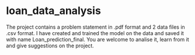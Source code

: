 # loan_data_analysis
The project contains a problem statement in .pdf format and 2 data files in .csv format.
I have created and trained the model on the data and saved it with name Loan_prediction_final.
You are welcome to analise it, learn from it and give suggestions on the project.
